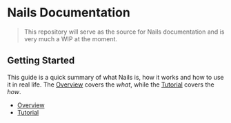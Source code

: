 # Nails Documentation

> This repository will serve as the source for Nails documentation and is very much a WIP at the moment.


## Getting Started

This guide is a quick summary of what Nails is, how it works and how to use it in real life. The [Overview](getting-started/overview.md) covers the _what_, while the [Tutorial](getting-started/tutorial.md) covers the _how_.

- [Overview](getting-started/overview.md)
- [Tutorial](getting-started/tutorial.md)
